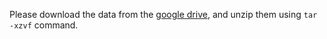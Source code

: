 Please download the data from the [google drive](https://drive.google.com/drive/folders/19sgNnBaPq0mBvTejVQNRsWLcIE3h7Whl), and unzip them using `tar -xzvf` command.
